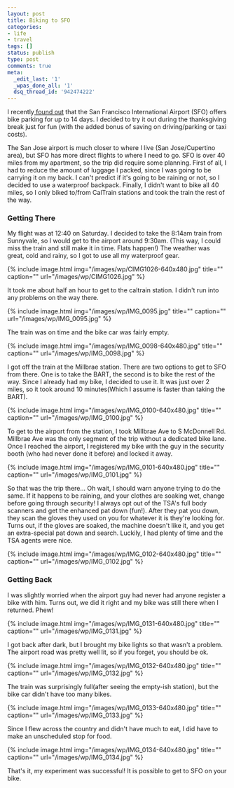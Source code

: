 ```yaml
---
layout: post
title: Biking to SFO
categories:
- life
- travel
tags: []
status: publish
type: post
comments: true
meta:
  _edit_last: '1'
  _wpas_done_all: '1'
  dsq_thread_id: '942474222'
---
```

I recently<a href="http://www.flysfo.com/web/page/orphan/bicycle-parking/"> found out</a> that the San Francisco International Airport (SFO) offers bike parking for up to 14 days. I decided to try it out during the thanksgiving break just for fun (with the added bonus of saving on driving/parking or taxi costs).

The San Jose airport is much closer to where I live (San Jose/Cupertino area), but SFO has more direct flights to where I need to go. SFO is over 40 miles from my apartment, so the trip did require some planning. First of all, I had to reduce the amount of luggage I packed, since I was going to be carrying it on my back. I can't predict if it's going to be raining or not, so I decided to use a waterproof backpack. Finally, I didn't want to bike all 40 miles, so I only biked to/from CalTrain stations and took the train the rest of the way.

### Getting There

My flight was at 12:40 on Saturday. I decided to take the 8:14am train from Sunnyvale, so I would get to the airport around 9:30am. (This way, I could miss the train and still make it in time. Flats happen!) The weather was great, cold and rainy, so I got to use all my waterproof gear.

{% include image.html
            img="/images/wp/CIMG1026-640x480.jpg"
            title=""
            caption=""
            url="/images/wp/CIMG1026.jpg" %}

It took me about half an hour to get to the caltrain station. I didn't run into any problems on the way there.

{% include image.html
            img="/images/wp/IMG_0095.jpg"
            title=""
            caption=""
            url="/images/wp/IMG_0095.jpg" %}

The train was on time and the bike car was fairly empty.

{% include image.html
            img="/images/wp/IMG_0098-640x480.jpg"
            title=""
            caption=""
            url="/images/wp/IMG_0098.jpg" %}

I got off the train at the Millbrae station. There are two options to get to SFO from there. One is to take the BART, the second is to bike the rest of the way. Since I already had my bike, I decided to use it. It was just over 2 miles, so it took around 10 minutes(Which I assume is faster than taking the BART).

{% include image.html
            img="/images/wp/IMG_0100-640x480.jpg"
            title=""
            caption=""
            url="/images/wp/IMG_0100.jpg" %}

To get to the airport from the station, I took Millbrae Ave to S McDonnell Rd. Millbrae Ave was the only segment of the trip without a dedicated bike lane. Once I reached the airport, I registered my bike with the guy in the security booth (who had never done it before) and locked it away.

{% include image.html
            img="/images/wp/IMG_0101-640x480.jpg"
            title=""
            caption=""
            url="/images/wp/IMG_0101.jpg" %}

So that was the trip there... Oh wait, I should warn anyone trying to do the same. If it happens to be raining, and your clothes are soaking wet, change before going through security! I always opt out of the TSA's full body scanners and get the enhanced pat down (fun!). After they pat you down, they scan the gloves they used on you for whatever it is they're looking for. Turns out, if the gloves are soaked, the machine doesn't like it, and you get an extra-special pat down and search. Luckily, I had plenty of time and the TSA agents were nice.

{% include image.html
            img="/images/wp/IMG_0102-640x480.jpg"
            title=""
            caption=""
            url="/images/wp/IMG_0102.jpg" %}

### Getting Back

I was slightly worried when the airport guy had never had anyone register a bike with him. Turns out, we did it right and my bike was still there when I returned. Phew!

{% include image.html
            img="/images/wp/IMG_0131-640x480.jpg"
            title=""
            caption=""
            url="/images/wp/IMG_0131.jpg" %}

I got back after dark, but I brought my bike lights so that wasn't a problem. The airport road was pretty well lit, so if you forget, you should be ok.

{% include image.html
            img="/images/wp/IMG_0132-640x480.jpg"
            title=""
            caption=""
            url="/images/wp/IMG_0132.jpg" %}

The train was surprisingly full(after seeing the empty-ish station), but the bike car didn't have too many bikes.

{% include image.html
            img="/images/wp/IMG_0133-640x480.jpg"
            title=""
            caption=""
            url="/images/wp/IMG_0133.jpg" %}

Since I flew across the country and didn't have much to eat, I did have to make an unscheduled stop for food.

{% include image.html
            img="/images/wp/IMG_0134-640x480.jpg"
            title=""
            caption=""
            url="/images/wp/IMG_0134.jpg" %}

That's it, my experiment was successful! It is possible to get to SFO on your bike.
